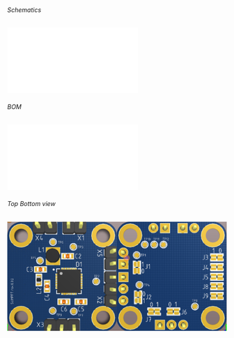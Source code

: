 ###### Schematics

![schematics](Project%20Outputs%20for%20SolMPPT/schematic.PDF)

###### BOM

![BOM](Project%20Outputs%20for%20SolMPPT/BOM/Bill%20of%20Materials-SolMPPT.pdf)

###### Top Bottom view
![top\_bottom\_view](Images/TopBottom3D.png)
